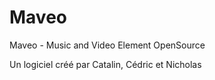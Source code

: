 # Maveo
Maveo - Music and Video Element OpenSource

Un logiciel créé par Catalin, Cédric et Nicholas
